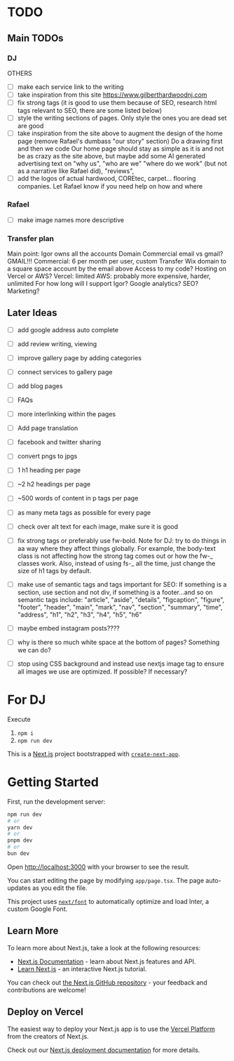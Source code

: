 # TODO

## Main TODOs

### DJ

OTHERS

- [ ] make each service link to the writing
- [ ] take inspiration from this site https://www.gilberthardwoodnj.com
- [ ] fix strong tags (it is good to use them because of SEO, research html tags relevant to SEO, there are some listed below)
- [ ] style the writing sections of pages. Only style the ones you are dead set are good
- [ ] take inspiration from the site above to augment the design of the home page (remove Rafael's dumbass "our story" section)
      Do a drawing first and then we code
      Our home page should stay as simple as it is and not be as crazy as the site above, but maybe add some AI generated advertising text on "why us", "who are we" "where do we work" (but not as a narrative like Rafael did), "reviews",
- [ ] add the logos of actual hardwood, COREtec, carpet... flooring companies. Let Rafael know if you need help on how and where

### Rafael

- [ ] make image names more descriptive

### Transfer plan

Main point: Igor owns all the accounts
Domain
Commercial email vs gmail? GMAIL!!!
Commercial: 6 per month per user, custom
Transfer Wix domain to a square space account by the email above
Access to my code?
Hosting on Vercel or AWS?
Vercel: limited
AWS: probably more expensive, harder, unlimited
For how long will I support Igor?
Google analytics?
SEO?
Marketing?

## Later Ideas

- [ ] add google address auto complete
- [ ] add review writing, viewing
- [ ] improve gallery page by adding categories
- [ ] connect services to gallery page
- [ ] add blog pages
- [ ] FAQs
- [ ] more interlinking within the pages
- [ ] Add page translation
- [ ] facebook and twitter sharing

- [ ] convert pngs to jpgs
- [ ] 1 h1 heading per page
- [ ] ~2 h2 headings per page
- [ ] ~500 words of content in p tags per page
- [ ] as many meta tags as possible for every page
- [ ] check over alt text for each image, make sure it is good
- [ ] fix strong tags or preferably use fw-bold. Note for DJ: try to do things in aa way where they affect things globally. For example, the body-text class is not affecting how the strong tag comes out or how the fw-_ classes work. Also, instead of using fs-_ all the time, just change the size of h1 tags by default.

- [ ] make use of semantic tags and tags important for SEO: If something is a section, use section and not div, if something is a footer...and so on semantic tags include:
      "article",
      "aside",
      "details",
      "figcaption",
      "figure",
      "footer",
      "header",
      "main",
      "mark",
      "nav",
      "section",
      "summary",
      "time",
      "address",
      "h1",
      "h2",
      "h3",
      "h4",
      "h5",
      "h6"
- [ ] maybe embed instagram posts????
- [ ] why is there so much white space at the bottom of pages? Something we can do?
- [ ] stop using CSS background and instead use nextjs image tag to ensure all images we use are optimized. If possible? If necessary?

# For DJ

Execute

1. `npm i`
2. `npm run dev`

This is a [Next.js](https://nextjs.org/) project bootstrapped with [`create-next-app`](https://github.com/vercel/next.js/tree/canary/packages/create-next-app).

# Getting Started

First, run the development server:

```bash
npm run dev
# or
yarn dev
# or
pnpm dev
# or
bun dev
```

Open [http://localhost:3000](http://localhost:3000) with your browser to see the result.

You can start editing the page by modifying `app/page.tsx`. The page auto-updates as you edit the file.

This project uses [`next/font`](https://nextjs.org/docs/basic-features/font-optimization) to automatically optimize and load Inter, a custom Google Font.

## Learn More

To learn more about Next.js, take a look at the following resources:

- [Next.js Documentation](https://nextjs.org/docs) - learn about Next.js features and API.
- [Learn Next.js](https://nextjs.org/learn) - an interactive Next.js tutorial.

You can check out [the Next.js GitHub repository](https://github.com/vercel/next.js/) - your feedback and contributions are welcome!

## Deploy on Vercel

The easiest way to deploy your Next.js app is to use the [Vercel Platform](https://vercel.com/new?utm_medium=default-template&filter=next.js&utm_source=create-next-app&utm_campaign=create-next-app-readme) from the creators of Next.js.

Check out our [Next.js deployment documentation](https://nextjs.org/docs/deployment) for more details.
